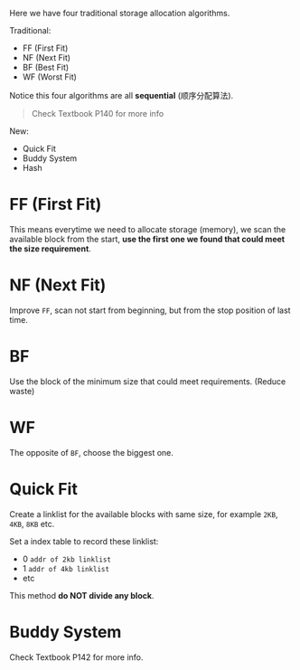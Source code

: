 Here we have four traditional storage allocation algorithms.

Traditional:

- FF (First Fit)
- NF (Next Fit)
- BF (Best Fit)
- WF (Worst Fit)

Notice this four algorithms are all **sequential** (顺序分配算法).

> Check Textbook P140 for more info

New:

- Quick Fit
- Buddy System
- Hash

# FF (First Fit)

This means everytime we need to allocate storage (memory), we scan the available block from the start, **use the first one we found that could meet the size requirement**.

# NF (Next Fit)

Improve `FF`, scan not start from beginning, but from the stop position of last time.

# BF

Use the block of the minimum size that could meet requirements. (Reduce waste)

# WF

The opposite of `BF`, choose the biggest one.

# Quick Fit

Create a linklist for the available blocks with same size, for example `2KB`, `4KB`, `8KB` etc.

Set a index table to record these linklist:

- 0 `addr of 2kb linklist`
- 1 `addr of 4kb linklist`
- etc

This method **do NOT divide any block**.

# Buddy System

Check Textbook P142 for more info.
